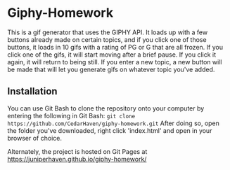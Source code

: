 # Giphy-Homework
This is a gif generator that uses the GIPHY API. It loads up with a few buttons already made on certain topics, and if you click one of those buttons, it loads in 10 gifs with a rating of PG or G that are all frozen. If you click one of the gifs, it will start moving after a brief pause. If you click it again, it will return to being still. If you enter a new topic, a new button will be made that will let you generate gifs on whatever topic you've added.

## Installation

You can use Git Bash to clone the repository onto your computer by entering the following in Git Bash:
```git clone https://github.com/CedarHaven/giphy-homework.git```
After doing so, open the folder you've downloaded, right click 'index.html' and open in your browser of choice.

Alternately, the project is hosted on Git Pages at https://juniperhaven.github.io/giphy-homework/
